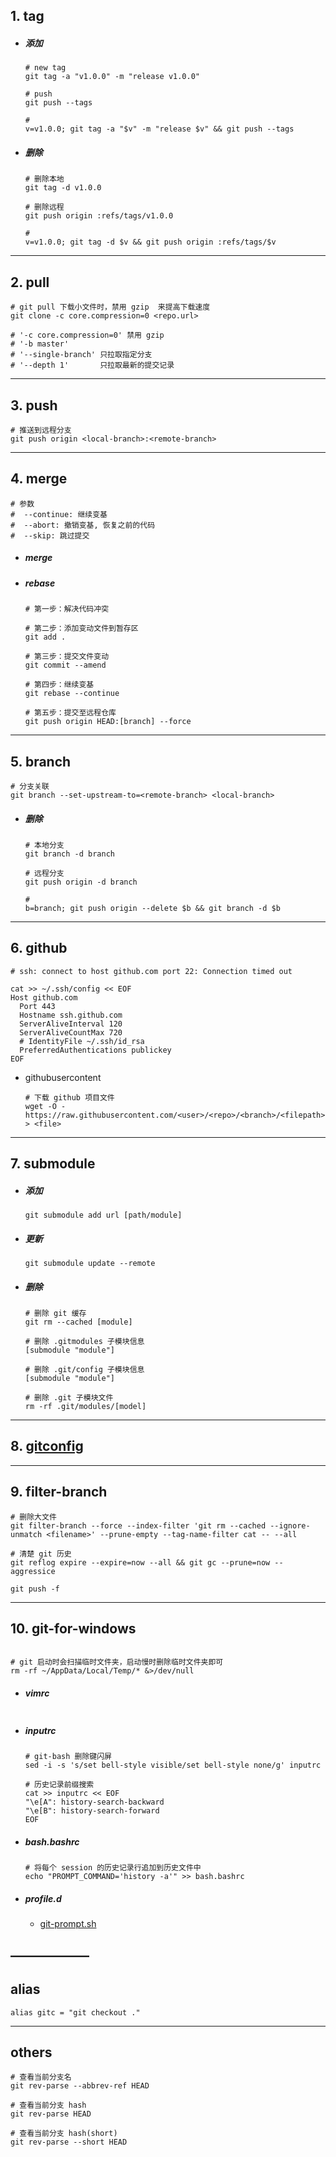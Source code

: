 ## 1. tag

- ##### 添加

  ```shell
  # new tag
  git tag -a "v1.0.0" -m "release v1.0.0"

  # push
  git push --tags

  #
  v=v1.0.0; git tag -a "$v" -m "release $v" && git push --tags
  ```

- ##### 删除

  ```shell
  # 删除本地
  git tag -d v1.0.0
  
  # 删除远程
  git push origin :refs/tags/v1.0.0
  
  #
  v=v1.0.0; git tag -d $v && git push origin :refs/tags/$v
  ```

---

## 2. pull

```shell
# git pull 下载小文件时，禁用 gzip  来提高下载速度
git clone -c core.compression=0 <repo.url>

# '-c core.compression=0' 禁用 gzip
# '-b master'
# '--single-branch' 只拉取指定分支
# '--depth 1'       只拉取最新的提交记录
```

---

## 3. push

```shell
# 推送到远程分支
git push origin <local-branch>:<remote-branch>
```

---

## 4. merge

```shell
# 参数
#  --continue: 继续变基
#  --abort: 撤销变基, 恢复之前的代码
#  --skip: 跳过提交
```

- ##### merge

- ##### rebase

  ```shell
  # 第一步：解决代码冲突
  
  # 第二步：添加变动文件到暂存区
  git add .
  
  # 第三步：提交文件变动
  git commit --amend
  
  # 第四步：继续变基
  git rebase --continue
  
  # 第五步：提交至远程仓库
  git push origin HEAD:[branch] --force
  ```



---

## 5. branch

```shell
# 分支关联
git branch --set-upstream-to=<remote-branch> <local-branch>
```

- ##### 删除

  ```shell
  # 本地分支
  git branch -d branch
  
  # 远程分支
  git push origin -d branch
  
  #
  b=branch; git push origin --delete $b && git branch -d $b
  ```

---

## 6. github

```shell
# ssh: connect to host github.com port 22: Connection timed out

cat >> ~/.ssh/config << EOF
Host github.com
  Port 443
  Hostname ssh.github.com
  ServerAliveInterval 120
  ServerAliveCountMax 720
  # IdentityFile ~/.ssh/id_rsa
  PreferredAuthentications publickey
EOF
```

- githubusercontent

  ```shell
  # 下载 github 项目文件
  wget -O - https://raw.githubusercontent.com/<user>/<repo>/<branch>/<filepath> > <file>
  ```

  

---

## 7. submodule

- ##### 添加

  ```shell
  git submodule add url [path/module]
  ```

- ##### 更新

  ```shell
  git submodule update --remote
  ```

- ##### 删除

  ```shell
  # 删除 git 缓存
  git rm --cached [module]
  
  # 删除 .gitmodules 子模块信息
  [submodule "module"]
  
  # 删除 .git/config 子模块信息
  [submodule "module"]
  
  # 删除 .git 子模块文件
  rm -rf .git/modules/[model]
  ```

---

## 8. [gitconfig](.share/gitconfig)



---

## 9. filter-branch

```shell
# 删除大文件
git filter-branch --force --index-filter 'git rm --cached --ignore-unmatch <filename>' --prune-empty --tag-name-filter cat -- --all

# 清楚 git 历史
git reflog expire --expire=now --all && git gc --prune=now --aggressice

git push -f
```

---

## 10. git-for-windows

```shell

```



```shell
# git 启动时会扫描临时文件夹，启动慢时删除临时文件夹即可
rm -rf ~/AppData/Local/Temp/* &>/dev/null
```

- ##### vimrc

  ```shell

  ```

- ##### inputrc

  ```shell
  # git-bash 删除键闪屏
  sed -i -s 's/set bell-style visible/set bell-style none/g' inputrc

  # 历史记录前缀搜索
  cat >> inputrc << EOF
  "\e[A": history-search-backward
  "\e[B": history-search-forward
  EOF
  ```

- ##### bash.bashrc

  ```shell
  # 将每个 session 的历史记录行追加到历史文件中
  echo "PROMPT_COMMAND='history -a'" >> bash.bashrc
  ```



- ##### profile.d

  - [git-prompt.sh](.share/scripts/git-prompt.sh)

## ——————

## alias

```shell
alias gitc = "git checkout ."
```



---

## others

```shell
# 查看当前分支名
git rev-parse --abbrev-ref HEAD

# 查看当前分支 hash
git rev-parse HEAD

# 查看当前分支 hash(short)
git rev-parse --short HEAD
```
